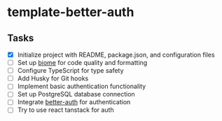# template-better-auth

## Tasks

- [x] Initialize project with README, package.json, and configuration files
- [ ] Set up [biome](https://biomejs.dev/linter/) for code quality and formatting
- [ ] Configure TypeScript for type safety
- [ ] Add Husky for Git hooks
- [ ] Implement basic authentication functionality
- [ ] Set up PostgreSQL database connection
- [ ] Integrate [better-auth](https://github.com/your-org/better-auth) for authentication
- [ ] Try to use react tanstack for auth
